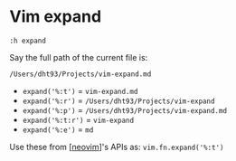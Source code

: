 # Vim expand

`:h expand`


Say the full path of the current file is:

```
/Users/dht93/Projects/vim-expand.md
```

- `expand('%:t')`   = `vim-expand.md`
- `expand('%:r')`   = `/Users/dht93/Projects/vim-expand`
- `expand('%:p')`   = `/Users/dht93/Projects/vim-expand.md`
- `expand('%:t:r')` = `vim-expand`
- `expand('%:e')`   = `md`

Use these from [[neovim]]'s APIs as: `vim.fn.expand('%:t')`

[//begin]: # "Autogenerated link references for markdown compatibility"
[neovim]: ../neovim/neovim.md "NeoVim"
[//end]: # "Autogenerated link references"
